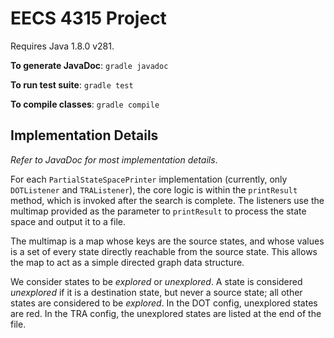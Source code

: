 # EECS 4315 Project

Requires Java 1.8.0 v281.

**To generate JavaDoc**: `gradle javadoc`

**To run test suite**: `gradle test`

**To compile classes**: `gradle compile`

## Implementation Details

*Refer to JavaDoc for most implementation details*.

For each `PartialStateSpacePrinter` implementation (currently, only `DOTListener` and `TRAListener`),
the core logic is within the `printResult` method, which is invoked after the search is complete.
The listeners use the multimap provided as the parameter to `printResult` to process the state space
and output it to a file. 

The multimap is a map whose keys are the source states, and whose values is a set of every state directly
reachable from the source state. This allows the map to act as a simple directed graph data structure.

We consider states to be _explored_ or _unexplored_. A state is considered _unexplored_ if it is a destination
state, but never a source state; all other states are considered to be _explored_. In the DOT config, unexplored
states are red. In the TRA config, the unexplored states are listed at the end of the file.